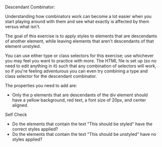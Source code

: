 Descendant Combinator:  

Understanding how combinators work can become a lot easier when you start playing around with them and see what exactly is affected by them versus what isn't.  

The goal of this exercise is to apply styles to elements that are descendants of another element, while leaving elements that aren't descendants of that element unstyled.  

You can use either type or class selectors for this exercise; use whichever you may feel you want to practice with more. The HTML file is set up (so no need to edit anything in it) such that any combination of selectors will work, so if you're feeling adventurous you can even try combining a type and class selector for the descendant combinator.  

The properties you need to add are:  
- Only the p elements that are descendants of the div element should have a yellow background, red text, a font size of 20px, and center aligned.  

Self Check  
- Do the elements that contain the text "This should be styled" have the correct styles applied?  
- Do the elements that contain the text "This should be unstyled" have no styles applied?  

